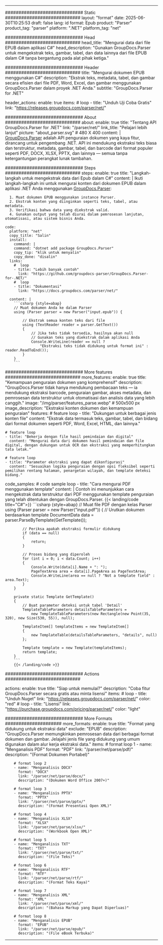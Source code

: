


---
############################# Static ############################
layout: "format"
date:  2025-06-30T10:25:53
draft: false
lang: id
format: Epub
product: "Parser"
product_tag: "parser"
platform: ".NET"
platform_tag: "net"

############################# Head ############################
head_title: "Mengurai data dari file EPUB dalam aplikasi C#"
head_description: "Gunakan GroupDocs.Parser untuk mengekstrak teks, gambar, tabel, dan data lainnya dari file EPUB dalam C# tanpa bergantung pada alat pihak ketiga."

############################# Header ############################
title: "Mengurai dokumen EPUB menggunakan C#" 
description: "Ekstrak teks, metadata, tabel, dan gambar secara efisien dari file PDF, Word, Excel, dan gambar menggunakan GroupDocs.Parser dalam proyek .NET Anda."
subtitle: "GroupDocs.Parser for .NET" 

header_actions:
  enable: true
  items:
    #  loop
    - title: "Unduh Uji Coba Gratis"
      link: "https://releases.groupdocs.com/parser/net/"
      
############################# About ############################
about:
    enable: true
    title: "Tentang API GroupDocs.Parser for .NET"
    link: "/parser/net/"
    link_title: "Pelajari lebih lanjut"
    picture: "about_parser.svg" # 480 X 400
    content: |
       [GroupDocs.Parser](/parser/net/) adalah API penguraian dokumen yang kaya fitur, dirancang untuk pengembang .NET. API ini mendukung ekstraksi teks biasa dan terstruktur, metadata, gambar, tabel, dan barcode dari format populer seperti PDF, DOCX, XLSX, PPTX, dan lainnya — semua tanpa ketergantungan perangkat lunak tambahan.

############################# Steps ############################
steps:
    enable: true
    title: "Langkah-langkah untuk mengekstrak data dari Epub dalam C#"
    content: |
      Ikuti langkah-langkah ini untuk mengurai konten dari dokumen EPUB dalam aplikasi .NET Anda menggunakan [GroupDocs.Parser](/parser/net/):
      
      1. Muat dokumen EPUB menggunakan instance Parser.
      2. Ekstrak konten yang diinginkan seperti teks, tabel, atau metadata.
      3. Verifikasi bahwa data yang diekstrak valid.
      4. Gunakan output yang telah diurai dalam pemrosesan lanjutan, otomatisasi, atau sistem bisnis Anda.
   
    code:
      platform: "net"
      copy_title: "Salin"
      install:
        command: |
        command: "dotnet add package GroupDocs.Parser"
        copy_tip: "klik untuk menyalin"
        copy_done: "disalin"
      links:
        #  loop
        - title: "Lebih banyak contoh"
          link: "https://github.com/groupdocs-parser/GroupDocs.Parser-for-.NET/"
        #  loop
        - title: "Dokumentasi"
          link: "https://docs.groupdocs.com/parser/net/"
          
      content: |
        ```csharp {style=abap}
        // Muat dokumen Anda ke dalam Parser
        using (Parser parser = new Parser("input.epub")) {

            // Ekstrak semua konten teks dari file
            using (TextReader reader = parser.GetText()) 
            {
                // Jika teks tidak tersedia, hasilnya akan null
                // Gunakan teks yang diekstrak dalam aplikasi Anda
                Console.WriteLine(reader == null ? 
                    "Ekstraksi teks tidak didukung untuk format ini" : reader.ReadToEnd());
            }
        }
        ```  

############################# More features ############################
more_features:
  enable: true
  title: "Kemampuan penguraian dokumen yang komprehensif"
  description: "GroupDocs.Parser tidak hanya mendukung pembacaan teks — ia mendukung ekstraksi barcode, penguraian gambar, akses metadata, dan pemrosesan data terstruktur untuk otomatisasi dan analisis data yang lebih canggih."
  image: "/img/parser/features_parse.webp" # 500x500 px
  image_description: "Ekstraksi konten dokumen dan kemampuan penguraian"
  features:
    # feature loop
    - title: "Dukungan untuk berbagai jenis konten file"
      content: "Ekstrak data termasuk teks, gambar, tabel, dan bidang dari format dokumen seperti PDF, Word, Excel, HTML, dan lainnya."

    # feature loop
    - title: "Bekerja dengan file hasil pemindaian dan digital"
      content: "Mengurai data dari dokumen hasil pemindaian dan file digital, dengan dukungan untuk OCR dan ekstraksi yang memperhitungkan tata letak."

    # feature loop
    - title: "Parameter ekstraksi yang dapat dikonfigurasi"
      content: "Sesuaikan logika penguraian dengan opsi fleksibel seperti pemilihan rentang halaman, penargetan wilayah, dan template deteksi bidang."
      
  code_samples:
    # code sample loop
    - title: "Cara mengurai PDF menggunakan template"
      content: |
        Contoh ini menunjukkan cara mengekstrak data terstruktur dari PDF menggunakan template penguraian yang telah ditentukan dengan GroupDocs.Parser.
        {{< landing/code title="C#">}}
        ```csharp {style=abap}
        //  Muat file PDF dengan kelas Parser
        using (Parser parser = new Parser("input.pdf"))
        {
            // Urutkan dokumen berdasarkan template
            DocumentData data = parser.ParseByTemplate(GetTemplate());

            // Periksa apakah ekstraksi formulir didukung
            if (data == null)
            {
                return;
            }

            // Proses bidang yang diperoleh
            for (int i = 0; i < data.Count; i++)
            {
                Console.Write(data[i].Name + ": ");
                PageTextArea area = data[i].PageArea as PageTextArea;
                Console.WriteLine(area == null ? "Not a template field" : area.Text);
            }
        }

        private static Template GetTemplate()
        {
            // Buat parameter deteksi untuk tabel 'Detail'
            TemplateTableParameters detailsTableParameters = 
                new TemplateTableParameters(new Rectangle(new Point(35, 320), new Size(530, 55)), null);

            TemplateItem[] templateItems = new TemplateItem[]
            {
                new TemplateTable(detailsTableParameters, "details", null)
            };

            Template template = new Template(templateItems);
            return template;
        }
        ```
        {{< /landing/code >}}


############################# Actions ############################

actions:
  enable: true
  title: "Siap untuk memulai?"
  description: "Coba fitur GroupDocs.Parser secara gratis atau minta lisensi"
  items:
    #  loop
    - title: "Unduh Nuget"
      link: "https://releases.groupdocs.com/parser/net/"
      color: "red"
        #  loop
    - title: "Lisensi"
      link: "https://purchase.groupdocs.com/pricing/parser/net/"
      color: "light"


############################# More Formats #####################
more_formats:
    enable: true
    title: "Format yang didukung untuk ekstraksi data"
    exclude: "EPUB"
    description: "GroupDocs.Parser memungkinkan pemrosesan data dari berbagai format dokumen dan gambar. Jelajahi jenis file yang didukung yang umum digunakan dalam alur kerja ekstraksi data."
    items: 
        # format loop 1
        - name: "Menganalisis PDF"
          format: "PDF"
          link: "/parser/net/parse/pdf/"
          description: "(Format Dokumen Portabel)"
          
        # format loop 2
        - name: "Menganalisis DOCX"
          format: "DOCX"
          link: "/parser/net/parse/docx/"
          description: "(Dokumen Word Office 2007+)"
          
        # format loop 3
        - name: "Menganalisis PPTX"
          format: "PPTX"
          link: "/parser/net/parse/pptx/"
          description: "(Format Presentasi Open XML)"
          
        # format loop 4
        - name: "Menganalisis XLSX"
          format: "XLSX"
          link: "/parser/net/parse/xlsx/"
          description: "(Workbook Open XML)"
          
        # format loop 5
        - name: "Menganalisis TXT"
          format: "TXT"
          link: "/parser/net/parse/txt/"
          description: "(File Teks)"
          
        # format loop 6
        - name: "Menganalisis RTF"
          format: "RTF"
          link: "/parser/net/parse/rtf/"
          description: "(Format Teks Kaya)"
          
        # format loop 7
        - name: "Menganalisis XML"
          format: "XML"
          link: "/parser/net/parse/xml/"
          description: "(Bahasa Markup yang Dapat Diperluas)"
          
        # format loop 8
        - name: "Menganalisis EPUB"
          format: "EPUB"
          link: "/parser/net/parse/epub/"
          description: "(File eBook Terbuka)"
         
          

---